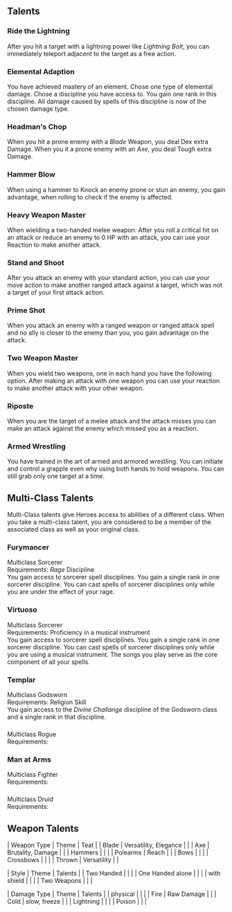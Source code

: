 ## Talents

### Ride the Lightning
After you hit a target with a lightning power like *Lightning Bolt*, you can immediately teleport adjacent to the target as a free action.

### Elemental Adaption
You have achieved mastery of an element.
Chose one type of elemental damage.
Chose a discipline you have access to.
You gain one rank in this discipline.
All damage caused by spells of this discipline is now of the chosen damage type.

### Headman's Chop
When you hit a prone enemy with a *Blade* Weapon, you deal Dex extra Damage.
When you it a prone enemy with an *Axe*, you deal Tough extra Damage.

### Hammer Blow
When using a hammer to Knock an enemy prone or stun an enemy, you gain advantage, when rolling to check if the enemy is affected.

### Heavy Weapon Master
When wielding a two-handed melee weapon:
After you roll a critical hit on an attack or reduce an enemy to 0 HP with an attack,
you can use your Reaction to make another attack.

### Stand and Shoot
After you attack an enemy with your standard action, you can use your move action to make another ranged attack against a target, which was not a target of your first attack action.

### Prime Shot
When you attack an enemy with a ranged weapon or ranged attack spell and no ally is closer to the enemy than you, you gain advantage on the attack.

### Two Weapon Master
When you wield two weapons, one in each hand you have the following option.
After making an attack with one weapon you can use your reaction to make another attack with your other weapon.

### Riposte
When you are the target of a melee attack and the attack misses you can make an attack against the enemy which missed you as a reaction.

### Armed Wrestling
You have trained in the art of armed and armored wrestling.
You can initiate and control a grapple even why using both hands to hold weapons.
You can still grab only one target at a time.

## Multi-Class Talents
Multi-Class talents give Heroes access to abilities of a different class.
When you take a multi-class talent, you are considered to be a member of the associated class as well as your original class.

### Furymancer
Multiclass Sorcerer  
Requirements: *Rage* Discipline  
You gain access to sorcerer spell disciplines.
You gain a single rank in one sorcerer discipline.
You can cast spells of sorcerer disciplines only while you are under the effect of your rage.

### Virtuoso
Multiclass Sorcerer  
Requirements: Proficiency in a musical instrument  
You gain access to sorcerer spell disciplines.
You gain a single rank in one sorcerer discipline.
You can cast spells of sorcerer disciplines only while you are using a musical instrument.
The songs you play serve as the core component of all your spells.

### Templar
Multiclass Godsworn  
Requirements: Religion Skill  
You gain access to the *Divine Challange* discipline of the Godsworn class and a single rank in that discipline.

### 
Multiclass Rogue  
Requirements: 

### Man at Arms
Multiclass Fighter  
Requirements: 

### 
Multiclass Druid  
Requirements: 

## Weapon Talents

| Weapon Type | Theme | Teat |
| Blade | Versatility, Elegance | |
| Axe | Brutality, Damage | |
| Hammers | | |
| Polearms | Reach | |
| Bows | | |
| Crossbows | | |
| Thrown | Versatility | |

| Style | Theme | Talents |
| Two Handed | | |
| One Handed alone | | |
| with shield | | |
| Two Weapons | | |

| Damage Type | Theme | Talents |
| physical | | |
| Fire | Raw Damage | |
| Cold | slow, freeze | |
| Lightning | | |
| Poison | | |
